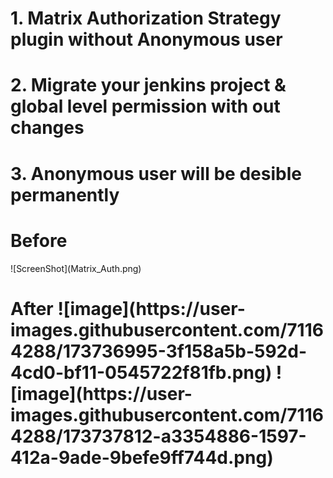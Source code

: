 <h1>1. Matrix Authorization Strategy plugin without Anonymous user</h1>
<h1>2. Migrate your jenkins project & global level permission with out changes</h1>
<h1>3. Anonymous user will be desible permanently</h1>
<h1> Before </h1>
![ScreenShot](Matrix_Auth.png)

<h1> After
 ![image](https://user-images.githubusercontent.com/71164288/173736995-3f158a5b-592d-4cd0-bf11-0545722f81fb.png)
 ![image](https://user-images.githubusercontent.com/71164288/173737812-a3354886-1597-412a-9ade-9befe9ff744d.png)

 
</h1>


